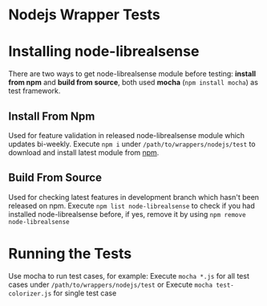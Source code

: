 # Nodejs Wrapper Tests

# Installing node-librealsense #
There are two ways to get node-librealsense module before testing: **install from npm** and **build from source**, both used **mocha** (`npm install mocha`) as test framework.

## Install From Npm
Used for feature validation in released node-librealsense module which updates bi-weekly.
Execute `npm i` under `/path/to/wrappers/nodejs/test` to download and install latest module from [npm](https://www.npmjs.com/package/node-librealsense).

## Build From Source
Used for checking latest features in development branch which hasn't been released on npm.
Execute `npm list node-librealsense` to check if you had installed node-librealsense before, if yes, remove it by using `npm remove node-librealsense`

# Running the Tests #
Use mocha to run test cases, for example:
Execute `mocha *.js` for all test cases under `/path/to/wrappers/nodejs/test`
or
Execute `mocha test-colorizer.js` for single test case
